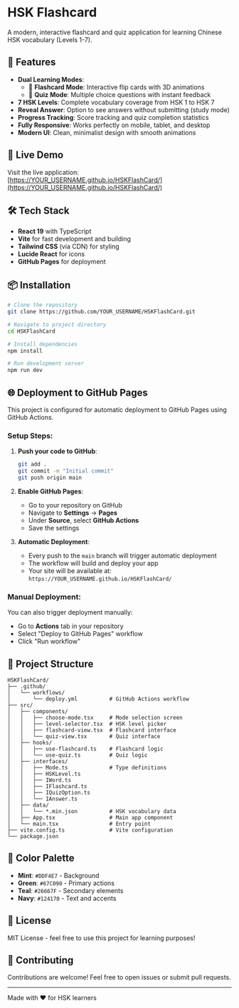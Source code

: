 # HSK Flashcard

A modern, interactive flashcard and quiz application for learning Chinese HSK vocabulary (Levels 1-7).

## 🎯 Features

- **Dual Learning Modes**:
  - 🎴 **Flashcard Mode**: Interactive flip cards with 3D animations
  - 📝 **Quiz Mode**: Multiple choice questions with instant feedback
- **7 HSK Levels**: Complete vocabulary coverage from HSK 1 to HSK 7
- **Reveal Answer**: Option to see answers without submitting (study mode)
- **Progress Tracking**: Score tracking and quiz completion statistics
- **Fully Responsive**: Works perfectly on mobile, tablet, and desktop
- **Modern UI**: Clean, minimalist design with smooth animations

## 🚀 Live Demo

Visit the live application: [https://YOUR_USERNAME.github.io/HSKFlashCard/](https://YOUR_USERNAME.github.io/HSKFlashCard/)

## 🛠️ Tech Stack

- **React 19** with TypeScript
- **Vite** for fast development and building
- **Tailwind CSS** (via CDN) for styling
- **Lucide React** for icons
- **GitHub Pages** for deployment

## 📦 Installation

```bash
# Clone the repository
git clone https://github.com/YOUR_USERNAME/HSKFlashCard.git

# Navigate to project directory
cd HSKFlashCard

# Install dependencies
npm install

# Run development server
npm run dev
```

## 🌐 Deployment to GitHub Pages

This project is configured for automatic deployment to GitHub Pages using GitHub Actions.

### Setup Steps:

1. **Push your code to GitHub**:
   ```bash
   git add .
   git commit -m "Initial commit"
   git push origin main
   ```

2. **Enable GitHub Pages**:
   - Go to your repository on GitHub
   - Navigate to **Settings** → **Pages**
   - Under **Source**, select **GitHub Actions**
   - Save the settings

3. **Automatic Deployment**:
   - Every push to the `main` branch will trigger automatic deployment
   - The workflow will build and deploy your app
   - Your site will be available at: `https://YOUR_USERNAME.github.io/HSKFlashCard/`

### Manual Deployment:

You can also trigger deployment manually:
- Go to **Actions** tab in your repository
- Select "Deploy to GitHub Pages" workflow
- Click "Run workflow"

## 📁 Project Structure

```
HSKFlashCard/
├── .github/
│   └── workflows/
│       └── deploy.yml          # GitHub Actions workflow
├── src/
│   ├── components/
│   │   ├── choose-mode.tsx     # Mode selection screen
│   │   ├── level-selector.tsx  # HSK level picker
│   │   ├── flashcard-view.tsx  # Flashcard interface
│   │   └── quiz-view.tsx       # Quiz interface
│   ├── hooks/
│   │   ├── use-flashcard.ts    # Flashcard logic
│   │   └── use-quiz.ts         # Quiz logic
│   ├── interfaces/
│   │   ├── Mode.ts             # Type definitions
│   │   ├── HSKLevel.ts
│   │   ├── IWord.ts
│   │   ├── IFlashcard.ts
│   │   ├── IQuizOption.ts
│   │   └── IAnswer.ts
│   ├── data/
│   │   └── *.min.json          # HSK vocabulary data
│   ├── App.tsx                 # Main app component
│   └── main.tsx                # Entry point
├── vite.config.ts              # Vite configuration
└── package.json
```

## 🎨 Color Palette

- **Mint**: `#DDF4E7` - Background
- **Green**: `#67C090` - Primary actions
- **Teal**: `#26667F` - Secondary elements
- **Navy**: `#124170` - Text and accents

## 📝 License

MIT License - feel free to use this project for learning purposes!

## 🤝 Contributing

Contributions are welcome! Feel free to open issues or submit pull requests.

---

Made with ❤️ for HSK learners
